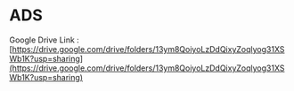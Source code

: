 # ADS
Google Drive Link : [https://drive.google.com/drive/folders/13ym8QoiyoLzDdQixyZoqlyog31XSWb1K?usp=sharing](https://drive.google.com/drive/folders/13ym8QoiyoLzDdQixyZoqlyog31XSWb1K?usp=sharing)
